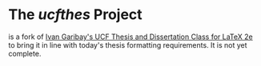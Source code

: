 # The *ucfthes* Project
is a fork of [Ivan Garibay's UCF Thesis and Dissertation Class for LaTeX 2e](http://ivan.research.ucf.edu/UCF_thesis_format/thesis.html) to bring it in line with today's thesis formatting requirements. It is not yet complete.

